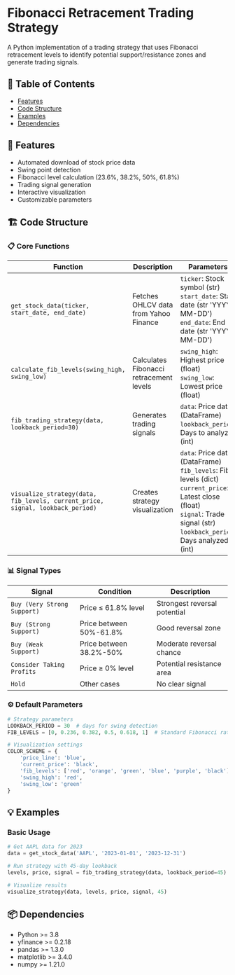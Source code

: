 # Fibonacci Retracement Trading Strategy

A Python implementation of a trading strategy that uses Fibonacci retracement levels to identify potential support/resistance zones and generate trading signals.

## 📌 Table of Contents
- [Features](#-features)
- [Code Structure](#-code-structure)
- [Examples](#-examples)
- [Dependencies](#-dependencies)

## 🌟 Features
- Automated download of stock price data
- Swing point detection
- Fibonacci level calculation (23.6%, 38.2%, 50%, 61.8%)
- Trading signal generation
- Interactive visualization
- Customizable parameters

## 🏗 Code Structure

### 📋 Core Functions

| Function | Description | Parameters | Returns |
|----------|-------------|------------|---------|
| `get_stock_data(ticker, start_date, end_date)` | Fetches OHLCV data from Yahoo Finance | `ticker`: Stock symbol (str)<br>`start_date`: Start date (str 'YYYY-MM-DD')<br>`end_date`: End date (str 'YYYY-MM-DD') | Pandas DataFrame with columns:<br>`['Date', 'Open', 'High', 'Low', 'Close']` |
| `calculate_fib_levels(swing_high, swing_low)` | Calculates Fibonacci retracement levels | `swing_high`: Highest price (float)<br>`swing_low`: Lowest price (float) | Dictionary:<br>`{'0%': price, '23.6%': price, ..., '100%': price}` |
| `fib_trading_strategy(data, lookback_period=30)` | Generates trading signals | `data`: Price data (DataFrame)<br>`lookback_period`: Days to analyze (int) | Tuple:<br>`(fib_levels, current_price, signal)` |
| `visualize_strategy(data, fib_levels, current_price, signal, lookback_period)` | Creates strategy visualization | `data`: Price data (DataFrame)<br>`fib_levels`: Fib levels (dict)<br>`current_price`: Latest close (float)<br>`signal`: Trade signal (str)<br>`lookback_period`: Days analyzed (int) | Matplotlib figure |

### 📊 Signal Types
| Signal | Condition | Description |
|--------|-----------|-------------|
| `Buy (Very Strong Support)` | Price ≤ 61.8% level | Strongest reversal potential |
| `Buy (Strong Support)` | Price between 50%-61.8% | Good reversal zone |
| `Buy (Weak Support)` | Price between 38.2%-50% | Moderate reversal chance |
| `Consider Taking Profits` | Price ≥ 0% level | Potential resistance area |
| `Hold` | Other cases | No clear signal |

### ⚙ Default Parameters
```python
# Strategy parameters
LOOKBACK_PERIOD = 30  # days for swing detection
FIB_LEVELS = [0, 0.236, 0.382, 0.5, 0.618, 1]  # Standard Fibonacci ratios

# Visualization settings
COLOR_SCHEME = {
    'price_line': 'blue',
    'current_price': 'black',
    'fib_levels': ['red', 'orange', 'green', 'blue', 'purple', 'black'],
    'swing_high': 'red',
    'swing_low': 'green'
}
```

## 💡 Examples

### Basic Usage
```python
# Get AAPL data for 2023
data = get_stock_data('AAPL', '2023-01-01', '2023-12-31')

# Run strategy with 45-day lookback
levels, price, signal = fib_trading_strategy(data, lookback_period=45)

# Visualize results
visualize_strategy(data, levels, price, signal, 45)
```

## 📦 Dependencies

- Python >= 3.8
- yfinance >= 0.2.18
- pandas >= 1.3.0
- matplotlib >= 3.4.0
- numpy >= 1.21.0





   
